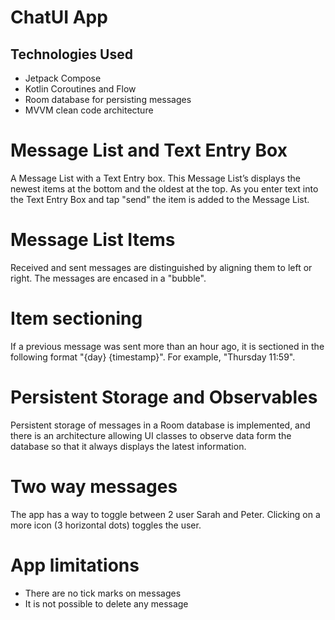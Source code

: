 # ChatUI App

## Technologies Used
* Jetpack Compose
* Kotlin Coroutines and Flow
* Room database for persisting messages
* MVVM clean code architecture

# Message List and Text Entry Box
A Message List with a Text Entry box. This Message List’s 
displays the newest items at the bottom and the oldest at the top.
As you enter text into the Text Entry Box and tap "send" the item is added to the Message List.

# Message List Items
Received and sent messages are distinguished by aligning them to left or right.
The messages are encased in a "bubble".

# Item sectioning
If a previous message was sent more than an hour ago,
it is sectioned in the following format "{day} {timestamp}". For example, "Thursday 11:59".

# Persistent Storage and Observables
Persistent storage of messages in a Room database is implemented,
and there is an architecture allowing UI classes to observe data form the database
so that it always displays the latest information.

# Two way messages
The app has a way to toggle between 2 user Sarah and Peter.
Clicking on a more icon (3 horizontal dots) toggles the user.

# App limitations
* There are no tick marks on messages
* It is not possible to delete any message